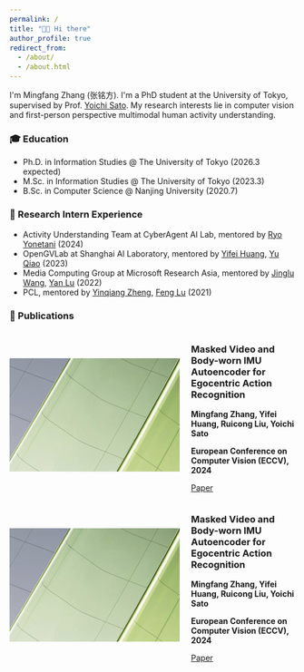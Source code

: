 ```yaml
---
permalink: /
title: "👋🏻 Hi there"
author_profile: true
redirect_from: 
  - /about/
  - /about.html
---
```


I'm Mingfang Zhang (张铭方). I'm a PhD student at the University of Tokyo, supervised by Prof. [Yoichi Sato](https://sites.google.com/ut-vision.org/ysato/). My research interests lie in computer vision and first-person perspective multimodal human activity understanding.

### 🎓 Education
* Ph.D. in Information Studies @ The University of Tokyo (2026.3 expected)
* M.Sc. in Information Studies @ The University of Tokyo (2023.3)
* B.Sc. in Computer Science @ Nanjing University (2020.7)

### 💼 Research Intern Experience
* Activity Understanding Team at CyberAgent AI Lab, mentored by [Ryo Yonetani](https://yonetaniryo.github.io) (2024)
* OpenGVLab at Shanghai AI Laboratory, mentored by [Yifei Huang](https://hyf015.github.io), [Yu Qiao](https://mmlab.siat.ac.cn/yuqiao) (2023)
* Media Computing Group at Microsoft Research Asia, mentored by [Jinglu Wang](https://www.microsoft.com/en-us/research/people/jinglwa/), [Yan Lu](https://www.microsoft.com/en-us/research/people/yanlu/) (2022)
* PCL, mentored by [Yinqiang Zheng](https://scholar.google.com/citations?user=JD-5DKcAAAAJ&hl=en), [Feng Lu](https://scholar.google.com/citations?user=9ggbm0QAAAAJ&hl=en) (2021)

### 📝 Publications

<div style="display: flex; align-items: center;">
    <div>
        <img src="../images/papers/tmp.png" alt="ECCV 2024" style="max-width: 300px;"/>
    </div>
    <div style="margin-left: 20px;">
        <h3>Masked Video and Body-worn IMU Autoencoder for Egocentric Action Recognition</h3>
        <p><strong>Mingfang Zhang, Yifei Huang, Ruicong Liu, Yoichi Sato</strong></p>
        <p><strong>European Conference on Computer Vision (ECCV), 2024</strong></p>
        <p><a href="https://path/to/paper">Paper</a></p>
    </div>
</div>

<div style="display: flex; align-items: center;">
    <div>
        <img src="../images/papers/tmp.png" alt="ECCV 2024" style="max-width: 300px;"/>
    </div>
    <div style="margin-left: 20px;">
        <h3>Masked Video and Body-worn IMU Autoencoder for Egocentric Action Recognition</h3>
        <p><strong>Mingfang Zhang, Yifei Huang, Ruicong Liu, Yoichi Sato</strong></p>
        <p><strong>European Conference on Computer Vision (ECCV), 2024</strong></p>
        <p><a href="https://path/to/paper">Paper</a></p>
    </div>
</div>